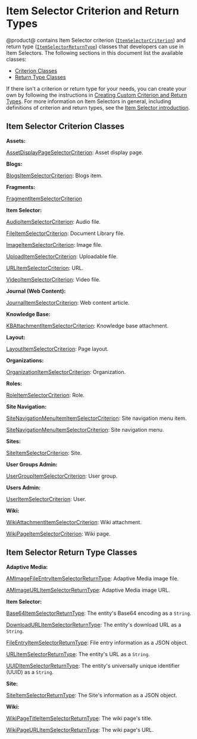 # Item Selector Criterion and Return Types [](id=item-selector-criterion-and-return-types)

@product@ contains Item Selector criterion 
([`ItemSelectorCriterion`](@app-ref@/item-selector/latest/javadocs/com/liferay/item/selector/ItemSelectorCriterion.html)) 
and return type 
([`ItemSelectorReturnType`](@app-ref@/item-selector/latest/javadocs/com/liferay/item/selector/ItemSelectorReturnType.html)) 
classes that developers can use in Item Selectors. The following sections in 
this document list the available classes: 

-   [Criterion Classes](#item-selector-criterion-classes)
-   [Return Type Classes](#item-selector-return-type-classes)

If there isn't a criterion or return type for your needs, you can create your 
own by following the instructions in 
[Creating Custom Criterion and Return Types](/docs/7-2/frameworks/-/knowledge_base/f/creating-custom-criterion-and-return-types). 
For more information on Item Selectors in general, including definitions of 
criterion and return types, see the 
[Item Selector introduction](/docs/7-2/frameworks/-/knowledge_base/f/item-selector). 

## Item Selector Criterion Classes [](id=item-selector-criterion-classes)

**Assets:**

[AssetDisplayPageSelectorCriterion](@app-ref@/asset/latest/javadocs/com/liferay/asset/display/page/item/selector/criterion/AssetDisplayPageSelectorCriterion.html): 
Asset display page. 

**Blogs:**

[BlogsItemSelectorCriterion](@app-ref@/blogs/latest/javadocs/com/liferay/blogs/item/selector/criterion/BlogsItemSelectorCriterion.html): 
Blogs item. 

**Fragments:**

[FragmentItemSelectorCriterion](@app-ref@/fragment/latest/javadocs/com/liferay/fragment/item/selector/criterion/FragmentItemSelectorCriterion.html)

**Item Selector:**

[AudioItemSelectorCriterion](@app-ref@/item-selector/latest/javadocs/com/liferay/item/selector/criteria/audio/criterion/AudioItemSelectorCriterion.html): 
Audio file. 

[FileItemSelectorCriterion](@app-ref@/item-selector/latest/javadocs/com/liferay/item/selector/criteria/file/criterion/FileItemSelectorCriterion.html): 
Document Library file. 

[ImageItemSelectorCriterion](@app-ref@/item-selector/latest/javadocs/com/liferay/item/selector/criteria/image/criterion/ImageItemSelectorCriterion.html): 
Image file. 

[UploadItemSelectorCriterion](@app-ref@/item-selector/latest/javadocs/com/liferay/item/selector/criteria/upload/criterion/UploadItemSelectorCriterion.html):
Uploadable file. 

[URLItemSelectorCriterion](@app-ref@/item-selector/latest/javadocs/com/liferay/item/selector/criteria/url/criterion/URLItemSelectorCriterion.html):
URL. 

[VideoItemSelectorCriterion](@app-ref@/item-selector/latest/javadocs/com/liferay/item/selector/criteria/video/criterion/VideoItemSelectorCriterion.html):
Video file. 

**Journal (Web Content):**

[JournalItemSelectorCriterion](@app-ref@/journal/latest/javadocs/com/liferay/journal/item/selector/criterion/JournalItemSelectorCriterion.html): 
Web content article. 

**Knowledge Base:**

[KBAttachmentItemSelectorCriterion](@app-ref@/knowledge-base/latest/javadocs/com/liferay/knowledge/base/item/selector/criterion/KBAttachmentItemSelectorCriterion.html): 
Knowledge base attachment. 

**Layout:**

[LayoutItemSelectorCriterion](@app-ref@/layout/latest/javadocs/com/liferay/layout/item/selector/criterion/LayoutItemSelectorCriterion.html): 
Page layout. 

**Organizations:**

[OrganizationItemSelectorCriterion](@app-ref@/organizations/latest/javadocs/com/liferay/organizations/item/selector/OrganizationItemSelectorCriterion.html): 
Organization. 

**Roles:**

[RoleItemSelectorCriterion](@app-ref@/roles/latest/javadocs/com/liferay/roles/item/selector/RoleItemSelectorCriterion.html): 
Role. 

**Site Navigation:**

[SiteNavigationMenuItemItemSelectorCriterion](@app-ref@/site-navigation/latest/javadocs/com/liferay/site/navigation/item/selector/criterion/SiteNavigationMenuItemItemSelectorCriterion.html): 
Site navigation menu item.

[SiteNavigationMenuItemSelectorCriterion](@app-ref@/site-navigation/latest/javadocs/com/liferay/site/navigation/item/selector/criterion/SiteNavigationMenuItemSelectorCriterion.html): 
Site navigation menu. 

**Sites:**

[SiteItemSelectorCriterion](@app-ref@/site/latest/javadocs/com/liferay/site/item/selector/criterion/SiteItemSelectorCriterion.html): 
Site.

**User Groups Admin:**

[UserGroupItemSelectorCriterion](@app-ref@/user-groups-admin/latest/javadocs/com/liferay/user/groups/admin/item/selector/UserGroupItemSelectorCriterion.html): 
User group.

**Users Admin:**

[UserItemSelectorCriterion](@app-ref@/users-admin/latest/javadocs/com/liferay/users/admin/item/selector/UserItemSelectorCriterion.html): 
User. 

**Wiki:** 

[WikiAttachmentItemSelectorCriterion](@app-ref@/wiki/latest/javadocs/com/liferay/wiki/item/selector/criterion/WikiAttachmentItemSelectorCriterion.html): 
Wiki attachment.

[WikiPageItemSelectorCriterion](@app-ref@/wiki/latest/javadocs/com/liferay/wiki/item/selector/criterion/WikiPageItemSelectorCriterion.html): 
Wiki page.

## Item Selector Return Type Classes [](id=item-selector-return-type-classes)

**Adaptive Media:**

[AMImageFileEntryItemSelectorReturnType](@app-ref@/adaptive-media/latest/javadocs/com/liferay/adaptive/media/image/item/selector/AMImageFileEntryItemSelectorReturnType.html): 
Adaptive Media image file. 

[AMImageURLItemSelectorReturnType](@app-ref@/adaptive-media/latest/javadocs/com/liferay/adaptive/media/image/item/selector/AMImageURLItemSelectorReturnType.html): 
Adaptive Media image URL.

**Item Selector:**

[Base64ItemSelectorReturnType](@app-ref@/item-selector/latest/javadocs/com/liferay/item/selector/criteria/Base64ItemSelectorReturnType.html): 
The entity's Base64 encoding as a `String`. 

[DownloadURLItemSelectorReturnType](@app-ref@/item-selector/latest/javadocs/com/liferay/item/selector/criteria/DownloadURLItemSelectorReturnType.html): 
The entity's download URL as a `String`. 

[FileEntryItemSelectorReturnType](@app-ref@/item-selector/latest/javadocs/com/liferay/item/selector/criteria/FileEntryItemSelectorReturnType.html): 
File entry information as a JSON object. 

[URLItemSelectorReturnType](@app-ref@/item-selector/latest/javadocs/com/liferay/item/selector/criteria/URLItemSelectorReturnType.html): 
The entity's URL as a `String`. 

[UUIDItemSelectorReturnType](@app-ref@/item-selector/latest/javadocs/com/liferay/item/selector/criteria/UUIDItemSelectorReturnType.html): 
The entity's universally unique identifier (UUID) as a `String`. 

**Site:**

[SiteItemSelectorReturnType](@app-ref@/site/latest/javadocs/com/liferay/site/item/selector/criteria/SiteItemSelectorReturnType.html): 
The Site's information as a JSON object. 

**Wiki:**

[WikiPageTitleItemSelectorReturnType](@app-ref@/wiki/latest/javadocs/com/liferay/wiki/item/selector/WikiPageTitleItemSelectorReturnType.html): 
The wiki page's title. 

[WikiPageURLItemSelectorReturnType](@app-ref@/wiki/latest/javadocs/com/liferay/wiki/item/selector/WikiPageURLItemSelectorReturnType.html): 
The wiki page's URL. 

